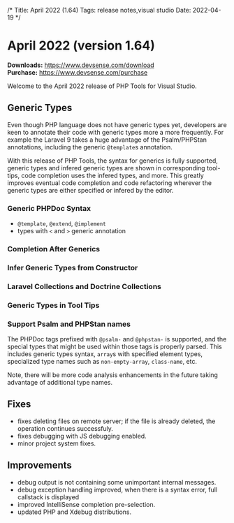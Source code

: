 /*
Title: April 2022 (1.64)
Tags: release notes,visual studio
Date: 2022-04-19
*/

# April 2022 (version 1.64)

**Downloads:** https://www.devsense.com/download<br/>
**Purchase:** https://www.devsense.com/purchase

Welcome to the April 2022 release of PHP Tools for Visual Studio.

## Generic Types

Even though PHP language does not have generic types yet, developers are keen to annotate their code with generic types more a more frequently. For example the Laravel 9 takes a huge advantage of the Psalm/PHPStan annotations, including the generic `@template`s annotation.

With this release of PHP Tools, the syntax for generics is fully supported, generic types and infered generic types are shown in corresponding tool-tips, code completion uses the infered types, and more. This greatly improves eventual code completion and code refactoring wherever the generic types are either specified or infered by the editor.

### Generic PHPDoc Syntax

- `@template`, `@extend`, `@implement`
- types with `<` and `>` generic annotation

### Completion After Generics

### Infer Generic Types from Constructor

### Laravel Collections and Doctrine Collections

### Generic Types in Tool Tips

### Support Psalm and PHPStan names

The PHPDoc tags prefixed with `@psalm-` and `@phpstan-` is supported, and the special types that might be used within those tags is properly parsed. This includes generic types syntax, `array`s with specified element types, specialized type names such as `non-empty-array`, `class-name`, etc.

Note, there will be more code analysis enhancements in the future taking advantage of additional type names.

## Fixes

- fixes deleting files on remote server; if the file is already deleted, the operation continues successfuly.
- fixes debugging with JS debugging enabled.
- minor project system fixes.

## Improvements

- debug output is not containing some unimportant internal messages.
- debug exception handling improved, when there is a syntax error, full callstack is displayed
- improved IntelliSense completion pre-selection.
- updated PHP and Xdebug distributions.
